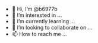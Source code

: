 - 👋 Hi, I’m @b6977b
- 👀 I’m interested in ...
- 🌱 I’m currently learning ...
- 💞️ I’m looking to collaborate on ...
- 📫 How to reach me ...

<!---
b6977b/b6977b is a ✨ special ✨ repository because its `README.md` (this file) appears on your GitHub profile.
You can click the Preview link to take a look at your changes.
--->
